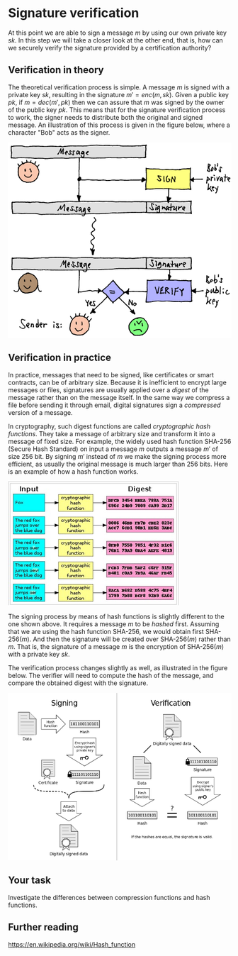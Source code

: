 # Signature verification

At this point we are able to sign a message $m$ by using our own private key $sk$. In this step we will take a closer look at the other end, that is, how can we securely verify the  signature provided by a certification authority?

## Verification in theory

The theoretical verification process is simple. A message $m$ is signed with a private key $sk$, resulting in the signature $m' = enc(m, sk)$. Given a public key $pk$, if $m = dec(m', pk)$ then we can assure that $m$ was signed by the owner of the public key $pk$. This means that for the signature verification process to work, the signer needs to distribute both the original and signed message. An illustration of this process is given in the figure below, where a character "Bob" acts as the signer. 

![GitHub Logo](./images/signature-verification.png)
<!--- (source: https://www.cs.rit.edu/~ark/lectures/https02/signedmessage1.png) -->

## Verification in practice

In practice, messages that need to be signed, like certificates or smart contracts, can be of arbitrary size. Because it is inefficient to encrypt large messages or files, signatures are usually applied over a *digest* of the message rather than on the message itself. In the same way we compress a file before sending it through email, digital signatures sign a *compressed* version of a message. 

In cryptography, such digest functions are called *cryptographic hash functions*. They take a message of arbitrary size and transform it into a message of fixed size. For example, the widely used hash function SHA-256 (Secure Hash Standard) on input a message $m$ outputs a message $m'$ of size $256$ bit. By signing $m'$ instead of $m$ we make the signing process more efficient, as usually the original message is much larger than $256$ bits. Here is an example of how a hash function works.

![GitHub Logo](./images/hash-function2.jpg)
<!--- (source: https://cdn.comparitech.com/wp-content/uploads/2016/11/2016-11-04-15_15_12-Cryptographic-hash-function-Wikipedia.png) -->


The signing process by means of hash functions is slightly different to the one shown above. It requires a message $m$ to be *hashed* first. Assuming that we are using the hash function SHA-256, we would obtain first SHA-256$(m)$. And then the signature will be created over SHA-256$(m)$ rather than $m$. That is, the signature of a message $m$ is the encryption of SHA-256$(m)$ with a private key $sk$. 

The verification process changes slightly as well, as illustrated in the figure below. The verifier will need to compute the hash of the message, and compare the obtained digest with the signature. 

![GitHub Logo](./images/signature-hash.png)
<!--- (source: https://i.stack.imgur.com/eW9UY.png) -->

## Your task

Investigate the differences between compression functions and hash functions. 

## Further reading

https://en.wikipedia.org/wiki/Hash_function




